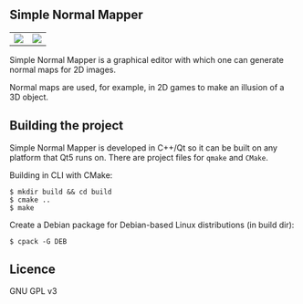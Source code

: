 ## Simple Normal Mapper

<table>
  <tr>
    <td>
      <img src="https://cloud.githubusercontent.com/assets/2587783/7400815/3b03a18c-eec8-11e4-8488-d637b536d2d1.png"></img>
    </td>
    <td>
      <img src="https://cloud.githubusercontent.com/assets/2587783/21721271/3e3e8f0c-d430-11e6-92da-4a7299e2b98d.png"></img>
    </td>
  </tr>
</table>

Simple Normal Mapper is a graphical editor with which one can generate normal maps for 2D images.

Normal maps are used, for example, in 2D games to make an illusion of
a 3D object.

## Building the project

Simple Normal Mapper is developed in C++/Qt so it can be built on any
platform that Qt5 runs on. There are project files for `qmake` and `CMake`.

Building in CLI with CMake:

```
$ mkdir build && cd build
$ cmake ..
$ make
```

Create a Debian package for Debian-based Linux distributions (in build dir):

```
$ cpack -G DEB
```

## Licence

GNU GPL v3

